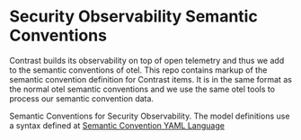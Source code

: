 # Security Observability Semantic Conventions 

Contrast builds its observability on top of open telemetry and thus we add to the semantic
conventions of otel.  This repo contains markup of the semantic convention definition for 
Contrast items.  It is in the same format as the normal otel semantic conventions and
we use the same otel tools to process our semantic convention data.

Semantic Conventions for Security Observability. 
The model definitions use a syntax defined at
[Semantic Convention YAML Language](https://github.com/open-telemetry/build-tools/blob/main/semantic-conventions/syntax.md)

